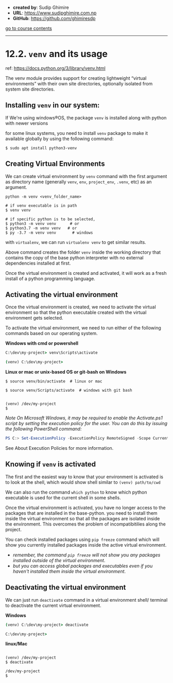 - **created by**: Sudip Ghimire
- **URL**: https://www.sudipghimire.com.np
- **GitHub**: https://github.com/ghimiresdp

[go to course contents](https://github.com/ghimiresdp/python-notes/)
<hr>

# 12.2. `venv` and its usage
ref: https://docs.python.org/3/library/venv.html

The venv module provides support for creating lightweight “virtual environments” with their own site directories, optionally isolated from system site directories.

## Installing `venv` in our system:
If We're using windows&reg;OS, the package `venv` is installed along with python with newer versions

for some linux systems, you need to install `venv` package to make it available globally by using the following command:

```shell
$ sudo apt install python3-venv
```

## Creating Virtual Environments
We can create virtual environment by `venv` command with the first argument as directory name (generally `venv`, `env`, `project_env`, `.venv`, etc) as an argument.

`python -m venv <venv_folder_name>`

```shell
# if venv executable is in path
$ venv venv

# if specific python is to be selected,
$ python3 -m venv venv      # or
$ python3.7 -m venv venv   # or
$ py -3.7 -m venv venv       # windows
```

with `virtualenv`, we can run `virtualenv venv` to get similar results.

Above command creates the folder `venv` inside the working directory that contains the copy of the base python interpreter with no external dependencies installed at first.

Once the virtual environment is created and activated, it will work as a fresh install of a python programming language.

## Activating the virtual environment
Once the virtual environment is created, we need to activate the virtual environment so that the python executable created with the virtual environment gets selected.

To activate the virtual environment, we need to run either of the following commands based on our operating system.

**Windows with cmd or powershell**
```cmd
C:\dev\my-project> venv\Scripts\activate

(venv) C:\dev\my-project>
```

**Linux or mac or unix-based OS or git-bash on Windows**
```shell
$ source venv/bin/activate  # linux or mac

$ source venv/Scripts/activate  # windows with git bash


(venv) /dev/my-project
$
```
_Note On Microsoft Windows, it may be required to enable the Activate.ps1 script by setting the execution policy for the user. You can do this by issuing the following PowerShell command:_
```powershell
PS C:> Set-ExecutionPolicy -ExecutionPolicy RemoteSigned -Scope CurrentUser
```

See About Execution Policies for more information.

## Knowing if `venv` is activated
The first and the easiest way to know that your environment is activated is to look at the shell, which would show shell similar to  `(venv) path/to/cwd`

We can also run the command `which python` to know which python executable is used for the current shell in some shells.

Once the virtual environment is activated, you have no longer access to the packages that are installed in the base-python. you need to install them inside the virtual environment so that all the packages are isolated inside the environment. This overcomes the problem of incompatibitilies along the project.

You can check installed packages using `pip freeze` command which will show you currently installed packages inside the active virtual environment.
- _remember, the command `pip freeze` will not show you any packages installed outside of the virtual environment_.
- _but you can access global packages and executables even if you haven't installed them inside the virtual environment_.


## Deactivating the virtual environment
We can just run `deactivate` command in a virtual environment shell/ terminal to deactivate the current virtual environment.

**Windows**
```cmd
(venv) C:\dev\my-project> deactivate

C:\dev\my-project>

```

**linux/Mac**
```shell

(venv) /dev/my-project
$ deactivate

/dev/my-project
$
```
